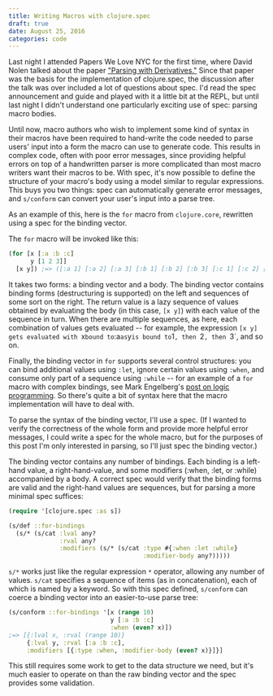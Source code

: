 ```yaml
---
title: Writing Macros with clojure.spec
draft: true
date: August 25, 2016
categories: code
---
```


Last night I attended Papers We Love NYC for the first time, where David Nolen talked about the paper ["Parsing with Derivatives."][pwd] Since that paper was the basis for the implementation of clojure.spec, the discussion after the talk was over included a lot of questions about spec. I'd read the spec announcement and guide and played with it a little bit at the REPL, but until last night I didn't understand one particularly exciting use of spec: parsing macro bodies.

Until now, macro authors who wish to implement some kind of syntax in their macros have been required to hand-write the code needed to parse users' input into a form the macro can use to generate code. This results in complex code, often with poor error messages, since providing helpful errors on top of a handwritten parser is more complicated than most macro writers want their macros to be. With spec, it's now possible to define the structure of your macro's body using a model similar to regular expressions. This buys you two things: spec can automatically generate error messages, and `s/conform` can convert your user's input into a parse tree.

As an example of this, here is the `for` macro from `clojure.core`, rewritten using a spec for the binding vector.

The `for` macro will be invoked like this:
``` clojure
(for [x [:a :b :c]
      y [1 2 3]]
  [x y]) ;=> ([:a 1] [:a 2] [:a 3] [:b 1] [:b 2] [:b 3] [:c 1] [:c 2] [:c 3])
```

It takes two forms: a binding vector and a body. The binding vector contains binding forms (destructuring is supported) on the left and sequences of some sort on the right. The return value is a lazy sequence of values obtained by evaluating the body (in this case, `[x y]`) with each value of the sequence in turn. When there are multiple sequences, as here, each combination of values gets evaluated -- for example, the expression `[x y] gets evaluated with `x` bound to `:a` as `y` is bound to `1`, then `2`, then `3`, and so on.

Finally, the binding vector in `for` supports several control structures: you can bind additional values using `:let`, ignore certain values using `:when`, and consume only part of a sequence using `:while` -- for an example of a `for` macro with complex bindings, see Mark Engelberg's [post on logic programming][logic-overrated]. So there's quite a bit of syntax here that the macro implementation will have to deal with.

To parse the syntax of the binding vector, I'll use a spec. (If I wanted to verify the correctness of the whole form and provide more helpful error messages, I could write a spec for the whole macro, but for the purposes of this post I'm only interested in parsing, so I'll just spec the binding vector.)

The binding vector contains any number of bindings. Each binding is a left-hand value, a right-hand-value, and some modifiers (:when, :let, or :while) accompanied by a body. A correct spec would verify that the binding forms are valid and the right-hand values are sequences, but for parsing a more minimal spec suffices:

``` clojure
(require '[clojure.spec :as s])

(s/def ::for-bindings
  (s/* (s/cat :lval any?
              :rval any?
              :modifiers (s/* (s/cat :type #{:when :let :while}
                                     :modifier-body any?)))))
```

`s/*` works just like the regular expression `*` operator, allowing any number of values. `s/cat` specifies a sequence of items (as in concatenation), each of which is named by a keyword. So with this spec defined, `s/conform` can coerce a binding vector into an easier-to-use parse tree:

``` clojure
(s/conform ::for-bindings '[x (range 10)
                            y [:a :b :c]
                            :when (even? x)])
;=> [{:lval x, :rval (range 10)}
     {:lval y, :rval [:a :b :c],
     :modifiers [{:type :when, :modifier-body (even? x)}]}]
```

This still requires some work to get to the data structure we need, but it's much easier to operate on than the raw binding vector and the spec provides some validation. 

[pwd]: http://matt.might.net/papers/might2011derivatives.pdf
[logic-overrated]: http://programming-puzzler.blogspot.com/2013/03/logic-programming-is-overrated.html
